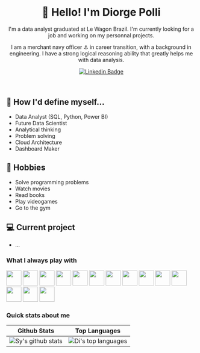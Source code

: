 <h1 align="center">👋 Hello! I'm Diorge Polli</h1>

<p align="center">
I'm a data analyst graduated at Le Wagon Brazil. I'm currently looking for a job and working on my personnal projects.
</p>
<p align="center">
I am a merchant navy officer ⚓ in career transition, with a background in engineering. I have a strong logical reasoning ability that greatly helps me with data analysis.</p>
<div align="center">
  
  [![Linkedin Badge](https://img.shields.io/badge/-diorgepolli-blue?style=flat-square&logo=Linkedin&logoColor=white&link=https://www.linkedin.com/in/diorge-lima/)](https://www.linkedin.com/in/diorge-lima/)
  
</div>
<br>

## 💬 How I'd define myself...
- Data Analyst (SQL, Python, Power BI)
- Future Data Scientist
- Analytical thinking
- Problem solving
- Cloud Architecture
- Dashboard Maker

## 📅 Hobbies
- Solve programming problems 
- Watch movies
- Read books
- Play videogames
- Go to the gym

## 💻 Current project
- ...

### What I always play with
<p> 
  <img src="https://seeklogo.com/images/P/power-bi-icon-logo-E1B451ED39-seeklogo.com.png" style="height: 40px;">
  <img src="https://seeklogo.com/images/G/google-looker-logo-B27BD25E4E-seeklogo.com.png" style="height: 40px;">
  <img src="https://seeklogo.com/images/T/tableau-software-logo-F1CE2CA54A-seeklogo.com.png" style="height: 40px;">
  <img src="https://seeklogo.com/images/G/google-sheets-logo-D2A35FF8A4-seeklogo.com.png" style="height: 40px;">
  <img src="https://cdn.jsdelivr.net/gh/devicons/devicon/icons/github/github-original.svg" / height='40'>  
  <img src="https://cdn.jsdelivr.net/gh/devicons/devicon/icons/git/git-original.svg" / height='40'>  
  <img src="https://cdn.jsdelivr.net/gh/devicons/devicon/icons/googlecloud/googlecloud-original.svg" / height='40'>  
  <img src="https://cdn.jsdelivr.net/gh/devicons/devicon/icons/jupyter/jupyter-original.svg" / height='40'>  
  <img src="https://cdn.jsdelivr.net/gh/devicons/devicon/icons/mysql/mysql-original.svg" / height='40'>  
  <img src="https://cdn.jsdelivr.net/gh/devicons/devicon/icons/numpy/numpy-original.svg" / height='40'>  
  <img src="https://cdn.jsdelivr.net/gh/devicons/devicon/icons/pandas/pandas-original.svg" / height='40'>  
  <img src="https://cdn.jsdelivr.net/gh/devicons/devicon/icons/python/python-original.svg" / height='40'>  
  <img src="https://cdn.jsdelivr.net/gh/devicons/devicon/icons/anaconda/anaconda-original.svg" / height='40'>  
  <img src="https://cdn.jsdelivr.net/gh/devicons/devicon/icons/vscode/vscode-original.svg" / height='40'>  
  
</p>


### Quick stats about me
| Github Stats | Top Languages |
| --- | --- |
| ![Sy's github stats](https://github-readme-stats.vercel.app/api?username=DiorgePolli&show_icons=true&title_color=f6c32c&icon_color=f6c32c&text_color=9f9f9f&bg_color=151515&count_private=true) | ![Di's top languages](https://github-readme-stats.vercel.app/api/top-langs/?username=DiorgePolli&show_icons=true&title_color=f6c32c&icon_color=f6c32c&text_color=9f9f9f&bg_color=151515&count_private=true&layout=compact) |
